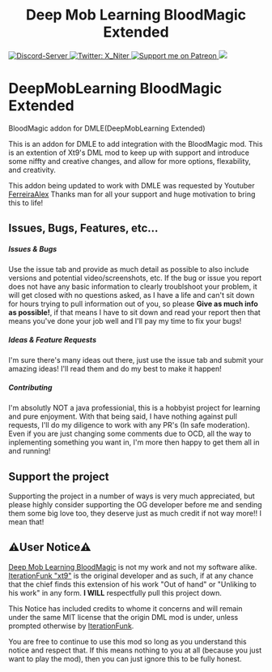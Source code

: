 <h1 align="center">Deep Mob Learning BloodMagic Extended</h1>
<p>
  <a href="https://discord.gg/n3uEJwg">
      <img src="https://discordapp.com/api/guilds/401537312246202389/widget.png" alt="Discord-Server"/>
  </a>
  <a href="https://twitter.com/X_Niter">
    <img alt="Twitter: X_Niter" src="https://img.shields.io/twitter/follow/X_Niter.svg?style=social" target="_blank" />
  </a>
  <a href="https://patreon.com/X_Niter">
    <img src="https://img.shields.io/endpoint.svg?url=https%3A%2F%2Fshieldsio-patreon.vercel.app%2Fapi%3Fusername%3DX_Niter%26type%3Dpatrons&style=flat" alt="Support me on Patreon" />
  </a>
  <a href="https://www.paypal.com/paypalme/RileyBWayz">
    <img src="https://img.shields.io/badge/Donate-PayPal-blue.svg"/>
    </a>
</p>



# DeepMobLearning BloodMagic Extended
BloodMagic addon for DMLE(DeepMobLearning Extended)

This is an addon for DMLE to add integration with the BloodMagic mod.
This is an extention of Xt9's DML mod to keep up with support and introduce some niffty and creative changes, and allow for more options, flexability, and creativity.


This addon being updated to work with DMLE was requested by Youtuber [FerreiraAlex](https://www.youtube.com/channel/UCLnoV4BBPVsxVEPtY4_UhcA)
Thanks man for all your support and huge motivation to bring this to life!


## Issues, Bugs, Features, etc...

##### Issues & Bugs
Use the issue tab and provide as much detail as possible to also include versions and potential video/screenshots, etc.
If the bug or issue you report does not have any basic information to clearly troublshoot your problem, it will get closed with no questions asked, as I have a life and can't sit down for hours trying to pull information out of you, so please **Give as much info as possible!**, if that means I have to sit down and read your report then that means you've done your job well and I'll pay my time to fix your bugs!


##### Ideas & Feature Requests
I'm sure there's many ideas out there, just use the issue tab and submit your amazing ideas! I'll read them and do my best to make it happen!


##### Contributing
I'm absolutly NOT a java professionial, this is a hobbyist project for learning and pure enjoyment.
With that being said, I have nothing against pull requests, I'll do my diligence to work with any PR's (In safe moderation).
Even if you are just changing some comments due to OCD, all the way to inplementing something you want in,
I'm more then happy to get them all in and running! 


## Support the project
Supporting the project in a number of ways is very much appreciated, but please highly consider supporting the OG developer before me and sending them some big love too, they deserve just as much credit if not way more!! I mean that!
  
  
## ⚠️User Notice⚠️
[Deep Mob Learning BloodMagic](https://github.com/xt9/DeepMobLearning-BloodMagic) is not my work and not my software alike.
[IterationFunk "xt9"](https://github.com/xt9) is the original developer and as such, if at any chance that the chief 
finds this extension of his work "Out of hand" or "Unliking to his work" in any form.
**I WILL** respectfully pull this project down.

This Notice has included credits to whome it concerns and will remain under the same MIT license that the origin DML mod is under, unless prompted otherwise by [IterationFunk](https://github.com/xt9).

You are free to continue to use this mod so long as you understand this notice and respect that.
If this means nothing to you at all (because you just want to play the mod), then you can just ignore this to be fully honest.

